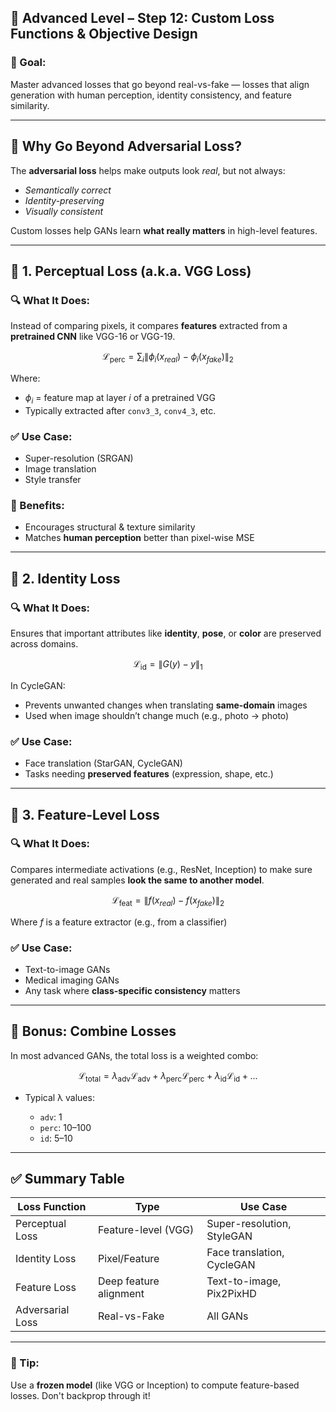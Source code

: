 ## 🔴 Advanced Level – Step 12: **Custom Loss Functions & Objective Design**

### 🎯 Goal:

Master advanced losses that go beyond real-vs-fake — losses that align generation with human perception, identity consistency, and feature similarity.

---

## 🧠 Why Go Beyond Adversarial Loss?

The **adversarial loss** helps make outputs look *real*, but not always:

* *Semantically correct*
* *Identity-preserving*
* *Visually consistent*

Custom losses help GANs learn **what really matters** in high-level features.

---

## 🔧 1. **Perceptual Loss (a.k.a. VGG Loss)**

### 🔍 What It Does:

Instead of comparing pixels, it compares **features** extracted from a **pretrained CNN** like VGG-16 or VGG-19.

$$
\mathcal{L}_{\text{perc}} = \sum_{i} \| \phi_i(x_{real}) - \phi_i(x_{fake}) \|_2
$$

Where:

* $\phi_i$ = feature map at layer *i* of a pretrained VGG
* Typically extracted after `conv3_3`, `conv4_3`, etc.

### ✅ Use Case:

* Super-resolution (SRGAN)
* Image translation
* Style transfer

### 📌 Benefits:

* Encourages structural & texture similarity
* Matches **human perception** better than pixel-wise MSE

---

## 🔧 2. **Identity Loss**

### 🔍 What It Does:

Ensures that important attributes like **identity**, **pose**, or **color** are preserved across domains.

$$
\mathcal{L}_{\text{id}} = \| G(y) - y \|_1
$$

In CycleGAN:

* Prevents unwanted changes when translating **same-domain** images
* Used when image shouldn’t change much (e.g., photo → photo)

### ✅ Use Case:

* Face translation (StarGAN, CycleGAN)
* Tasks needing **preserved features** (expression, shape, etc.)

---

## 🔧 3. **Feature-Level Loss**

### 🔍 What It Does:

Compares intermediate activations (e.g., ResNet, Inception) to make sure generated and real samples **look the same to another model**.

$$
\mathcal{L}_{\text{feat}} = \| f(x_{real}) - f(x_{fake}) \|_2
$$

Where $f$ is a feature extractor (e.g., from a classifier)

### ✅ Use Case:

* Text-to-image GANs
* Medical imaging GANs
* Any task where **class-specific consistency** matters

---

## 🧪 Bonus: Combine Losses

In most advanced GANs, the total loss is a weighted combo:

$$
\mathcal{L}_{\text{total}} = \lambda_{\text{adv}} \mathcal{L}_{\text{adv}} + \lambda_{\text{perc}} \mathcal{L}_{\text{perc}} + \lambda_{\text{id}} \mathcal{L}_{\text{id}} + ...
$$

* Typical λ values:

  * `adv`: 1
  * `perc`: 10–100
  * `id`: 5–10

---

## ✅ Summary Table

| Loss Function    | Type                   | Use Case                   |
| ---------------- | ---------------------- | -------------------------- |
| Perceptual Loss  | Feature-level (VGG)    | Super-resolution, StyleGAN |
| Identity Loss    | Pixel/Feature          | Face translation, CycleGAN |
| Feature Loss     | Deep feature alignment | Text-to-image, Pix2PixHD   |
| Adversarial Loss | Real-vs-Fake           | All GANs                   |

---

### 📌 Tip:

Use a **frozen model** (like VGG or Inception) to compute feature-based losses. Don't backprop through it!
